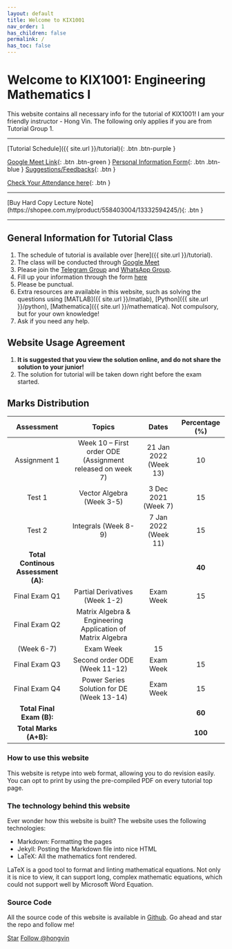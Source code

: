```yaml
---
layout: default
title: Welcome to KIX1001
nav_order: 1
has_children: false
permalink: /
has_toc: false
---
```


# Welcome to KIX1001: Engineering Mathematics I

This website contains all necessary info for the tutorial of KIX1001! I am your friendly instructor - Hong Vin. The following only applies if you are from Tutorial Group 1.

---

[Tutorial Schedule]({{ site.url }}/tutorial){: .btn .btn-purple }

[Google Meet Link](https://meet.google.com/drr-pjaw-aui){: .btn .btn-green }
[Personal Information Form](https://airtable.com/shrwrDqqO8amEDrEA){: .btn .btn-blue }
[Suggestions/Feedbacks](https://airtable.com/shrLJmFsuMAnIqujf){: .btn }

[Check Your Attendance here](https://airtable.com/shr34eAUCmCEWDClF){: .btn }

---

<span class="fs-8">
[Buy Hard Copy Lecture Note](https://shopee.com.my/product/558403004/13332594245/){: .btn }
</span>

---

## General Information for Tutorial Class

1. The schedule of tutorial is available over [here]({{ site.url }}/tutorial).
2. The class will be conducted through [Google Meet](https://meet.google.com/drr-pjaw-aui)
3. Please join the [Telegram Group](https://t.me/joinchat/a5gR89hlzMxjODhl) and [WhatsApp Group](https://chat.whatsapp.com/Gs9bm4sQxVXBEe6zsH4kw5).
4. Fill up your information through the form [here](https://airtable.com/shrwrDqqO8amEDrEA)
5. Please be punctual. 
6. Extra resources are available in this website, such as solving the questions using [MATLAB]({{ site.url }}/matlab), [Python]({{ site.url }}/python), [Mathematica]({{ site.url }}/mathematica). Not compulsory, but for your own knowledge!
7. Ask if you need any help.

## Website Usage Agreement

1. **It is suggested that you view the solution online, and do not share the solution to your junior!**
2. The solution for tutorial will be taken down right before the exam started.

## Marks Distribution

| Assessment | Topics | Dates | Percentage (%) |
| :---: | :---: | :---: | :---: |
| Assignment 1 | Week 10 – First order ODE (Assignment released on week 7) | 21 Jan 2022 (Week 13) | 10 |
| Test 1 | Vector Algebra (Week 3-5) | 3 Dec 2021 (Week 7) | 15 |
| Test 2 | Integrals (Week 8-9) | 7 Jan 2022 (Week 11) | 15 |
| **Total Continous Assessment (A):** | | | **40** |
| Final Exam Q1 | Partial Derivatives (Week 1-2) | Exam Week | 15 |
| Final Exam Q2 | Matrix Algebra & Engineering Application of Matrix Algebra
(Week 6-7) | Exam Week | 15 |
| Final Exam Q3 | Second order ODE (Week 11-12) | Exam Week | 15 |
| Final Exam Q4 | Power Series Solution for DE (Week 13-14) | Exam Week | 15 |
| **Total Final Exam (B):** | | | **60** |
| **Total Marks (A+B):** | | | **100** |

### How to use this website

This website is retype into web format, allowing you to do revision easily. You can opt to print by using the pre-compiled PDF on every tutorial top page.

### The technology behind this website

Ever wonder how this website is built? The website uses the following technologies:

- Markdown: Formatting the pages
- Jekyll: Posting the Markdown file into nice HTML
- LaTeX: All the mathematics font rendered.

LaTeX is a good tool to format and linting mathematical equations. Not only it is nice to view, it can support long, complex mathematic equations, which could not support well by Microsoft Word Equation.

### Source Code

All the source code of this website is available in [Github](https://github.com/hongvin/KIX1001). Go ahead and star the repo and follow me!

<a class="github-button" href="https://github.com/hongvin/KIX1001" data-icon="octicon-star" data-size="large" data-show-count="true" aria-label="Star hongvin/KIX1001 on GitHub">Star</a>
<a class="github-button" href="https://github.com/hongvin" data-size="large" data-show-count="true" aria-label="Follow @hongvin on GitHub">Follow @hongvin</a>

